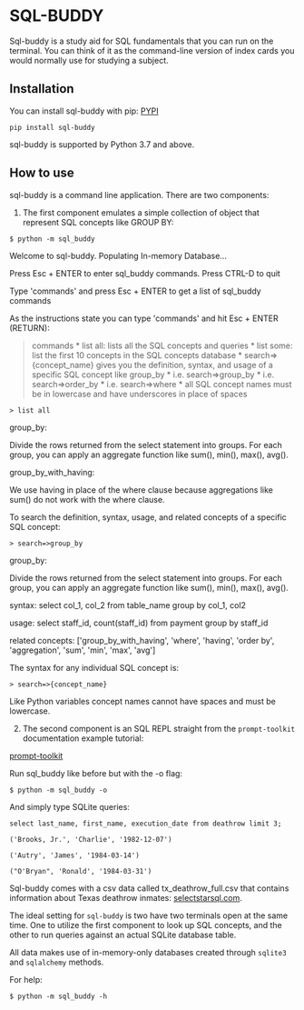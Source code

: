 # SQL-BUDDY

Sql-buddy is a study aid for SQL fundamentals that you can run on the terminal.  You can think of it as the command-line version of index cards you would normally use for studying a subject.

## Installation

You can install sql-buddy with pip: [PYPI](https://pypi.org/project/sql-buddy/)

    pip install sql-buddy

sql-buddy is supported by Python 3.7 and above.

## How to use

sql-buddy is a command line application.  There are two components:

1.  The first component emulates a simple collection of object that represent SQL concepts like GROUP BY:

```$ python -m sql_buddy```

Welcome to sql-buddy.  Populating In-memory Database...


Press Esc + ENTER to enter sql_buddy commands.
Press CTRL-D to quit

Type 'commands' and press Esc + ENTER to get a list of sql_buddy commands
>

As the instructions state you can type 'commands' and hit Esc + ENTER (RETURN):

> commands
    * list all: lists all the SQL concepts and queries
    * list some: list the first 10 concepts in the SQL concepts database
    * search=>{concept_name} gives you the definition, syntax, and usage of a specific SQL concept like group_by
        * i.e. search=>group_by
        * i.e. search=>order_by
        * i.e. search=>where
        * all SQL concept names must be in lowercase and have underscores in place of spaces


`> list all`


group_by: 

Divide the rows returned from the select statement into groups.  For each group, you 
        can apply an aggregate function like sum(), min(), max(), avg().


group_by_with_having: 

We use having in place of the where clause because aggregations like sum() do not work 
        with the where clause.


To search the definition, syntax, usage, and related concepts of a specific SQL concept:

`> search=>group_by`

group_by: 

Divide the rows returned from the select statement into groups.  For each group, you 
        can apply an aggregate function like sum(), min(), max(), avg().

syntax: 
select col_1, col_2 from table_name group by col_1, col2

usage: 
select staff_id, count(staff_id) from payment group by staff_id

related concepts: 
['group_by_with_having', 'where', 'having', 'order by', 'aggregation', 'sum', 'min', 'max', 'avg']


The syntax for any individual SQL concept is:

`> search=>{concept_name}`

Like Python variables concept names cannot have spaces and must be lowercase.

2. The second component is an SQL REPL straight from the `prompt-toolkit` documentation example tutorial:

[prompt-toolkit](https://python-prompt-toolkit.readthedocs.io/en/master/pages/tutorials/repl.html)

Run sql_buddy like before but with the -o flag:

`$ python -m sql_buddy -o`

And simply type SQLite queries:

```
select last_name, first_name, execution_date from deathrow limit 3;

('Brooks, Jr.', 'Charlie', '1982-12-07')

('Autry', 'James', '1984-03-14')

("O'Bryan", 'Ronald', '1984-03-31')
```

Sql-buddy comes with a csv data called tx_deathrow_full.csv that contains information about Texas deathrow inmates: [selectstarsql.com](https://selectstarsql.com/frontmatter.html).


The ideal setting for `sql-buddy` is two have two terminals open at the same time. One to utilize the first component to look up SQL concepts, and the other to run queries against an actual SQLite database table.

All data makes use of in-memory-only databases created through `sqlite3` and `sqlalchemy` methods.

For help:

`$ python -m sql_buddy -h`






